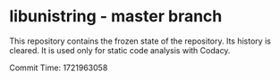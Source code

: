 # libunistring - master branch

This repository contains the frozen state of the repository.
Its history is cleared. It is used only for static code
analysis with Codacy.

Commit Time: 1721963058